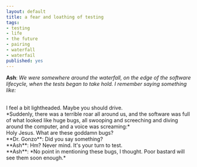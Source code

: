 ```yaml
---
layout: default
title: a fear and loathing of testing
tags:
- testing
- life
- the future
- pairing
- waterfall
- waterfail
published: yes
---
```


**Ash**: *We were somewhere around the waterfall, on the edge of the software lifecycle, when the tests began to take hold. I remember saying something like:*

<br/>
I feel a bit lightheaded. Maybe you should drive.

<br/>
*Suddenly, there was a terrible roar all around us, and the software was full of what looked like huge bugs, all swooping and screeching and diving around the computer, and a voice was screaming:*

<br/>
Holy Jesus. What are these goddamn bugs?

<br/>
**Dr. Gonzo**: Did you say something?

<br/>
**Ash**: Hm? Never mind. It's your turn to test.

<br/>
**Ash**: *No point in mentioning these bugs, I thought. Poor bastard will see them soon enough.*